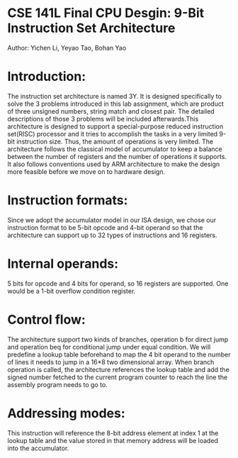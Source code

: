 CSE 141L Final CPU Desgin: 9-Bit Instruction Set Architecture
=======================================================

Author: Yichen Li, Yeyao Tao, Bohan Yao


Introduction:
=======================================================

The instruction set architecture is named 3Y. It is designed specifically to solve the 3 problems introduced in this lab assignment, which are product of three unsigned numbers, string match and closest pair. The detailed descriptions of those 3 problems will be included afterwards.This architecture is designed to support a special-purpose reduced instruction set(RISC) processor and it tries to accomplish the tasks in a very limited 9-bit instruction size. Thus, the amount of operations is very limited. The architecture follows the classical model of accumulator to keep a balance between the number of registers and the number of operations it supports. It also follows conventions used by ARM architecture to make the design more feasible before we move on to hardware design.


Instruction formats:
=======================================================

Since we adopt the accumulator model in our ISA design, we chose our instruction format to be 5-bit opcode and 4-bit operand so that the architecture can support up to 32 types of instructions and 16 registers.


Internal operands:
=======================================================

5 bits for opcode and 4 bits for operand, so 16 registers are supported. One would be a 1-bit overflow condition register.


Control flow:
=======================================================

The architecture support two kinds of branches, operation b​ for direct jump and operation beq for conditional jump under equal condition. We will predefine a lookup table beforehand to map the 4 bit operand to the number of lines it needs to jump in a 16*8 two dimensional array. When branch operation is called, the architecture references the lookup table and add the signed number fetched to the current program counter to reach the line the assembly program needs to go to.


Addressing modes:
=======================================================

This instruction will reference the 8-bit address element at index 1 at the lookup table and the value stored in that memory address will be loaded into the accumulator.